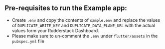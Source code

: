 ## Pre-requisites to run the Example app:

* Create `.env` and copy the contents of `sample.env` and replace the values of `DUPLICATE_WRITE_KEY` and `DUPLICATE_DATA_PLANE_URL` with the actual values form your Rudderstack Dashboard.
* Please make sure to un-comment the `.env` under `flutter/assets` in the `pubspec.yml` file
